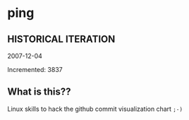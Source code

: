 # ping

## HISTORICAL ITERATION
2007-12-04

Incremented: 3837

## What is this?? 
Linux skills to hack the github commit visualization chart `;-)`
